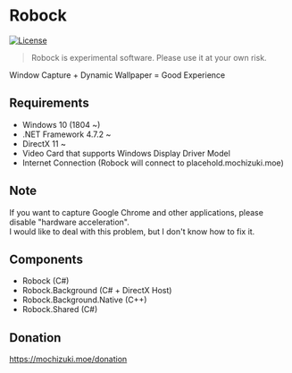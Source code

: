# Robock
[![License](https://img.shields.io/github/license/mika-f/robock.svg?style=flat-square)](./blob/develop/LICENSE)

> Robock is experimental software. Please use it at your own risk.

Window Capture + Dynamic Wallpaper = Good Experience


## Requirements

* Windows 10 (1804 ~)
* .NET Framework 4.7.2 ~
* DirectX 11 ~
* Video Card that supports Windows Display Driver Model
* Internet Connection (Robock will connect to placehold.mochizuki.moe)


## Note

If you want to capture Google Chrome and other applications, please disable "hardware acceleration".  
I would like to deal with this problem, but I don't know how to fix it.


## Components

* Robock (C#)
* Robock.Background (C# + DirectX Host)
* Robock.Background.Native (C++)
* Robock.Shared (C#)


## Donation

https://mochizuki.moe/donation
